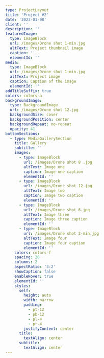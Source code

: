 ```yaml
---
type: ProjectLayout
title: 'Project #2'
date: '2023-01-08'
client: ''
description: ''
featuredImage:
  type: ImageBlock
  url: /images/Drone shot 1-min.jpg
  altText: Project thumbnail image
  caption: ''
  elementId: ''
media:
  type: ImageBlock
  url: /images/Drone shot 1-min.jpg
  altText: Project image
  caption: Caption of the image
  elementId: ''
addTitleSuffix: true
colors: colors-a
backgroundImage:
  type: BackgroundImage
  url: /images/Drone shot 12.jpg
  backgroundSize: cover
  backgroundPosition: center
  backgroundRepeat: no-repeat
  opacity: 41
bottomSections:
  - type: MediaGallerySection
    title: Gallery
    subtitle: ''
    images:
      - type: ImageBlock
        url: /images/Drone shot 8 .jpg
        altText: Image one
        caption: Image one caption
        elementId: ''
      - type: ImageBlock
        url: /images/Drone shot 12.jpg
        altText: Image two
        caption: Image two caption
        elementId: ''
      - type: ImageBlock
        url: /images/Drone shot 6.jpg
        altText: Image three
        caption: Image three caption
        elementId: ''
      - type: ImageBlock
        url: /images/Drone shot 2-min.jpg
        altText: Image four
        caption: Image four caption
        elementId: ''
    colors: colors-f
    spacing: 20
    columns: 2
    aspectRatio: '3:2'
    showCaption: false
    enableHover: true
    elementId: ''
    styles:
      self:
        height: auto
        width: narrow
        padding:
          - pt-12
          - pb-12
          - pl-4
          - pr-4
        justifyContent: center
      title:
        textAlign: center
      subtitle:
        textAlign: center
---
```



